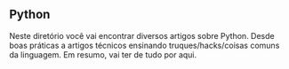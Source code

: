 ## Python

Neste diretório você vai encontrar diversos artigos sobre Python. Desde boas práticas a artigos técnicos ensinando truques/hacks/coisas comuns da linguagem. Em resumo, vai ter de tudo por aqui.
